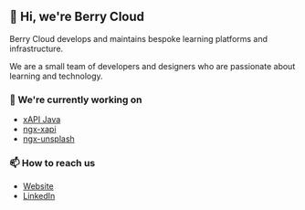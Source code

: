 ## 👋 Hi, we're Berry Cloud

Berry Cloud develops and maintains bespoke learning platforms and infrastructure.

We are a small team of developers and designers who are passionate about learning and technology.

### 🌱 We're currently working on

- [xAPI Java](https://github.com/BerryCloud/xapi-java)
- [ngx-xapi](https://github.com/BerryCloud/ngx-xapi)
- [ngx-unsplash](https://github.com/BerryCloud/ngx-unsplash)

### 📫 How to reach us

- [Website](https://berrycloud.co.uk)
- [LinkedIn](https://www.linkedin.com/company/berrycloud/)
